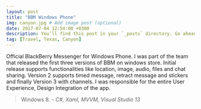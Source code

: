 ```yaml
---
layout: post
title: "BBM Windows Phone"
img: canyon.jpg # Add image post (optional)
date: 2017-07-04 12:54:00 +0300
description: You’ll find this post in your `_posts` directory. Go ahead and edit it and re-build the site to see your changes. # Add post description (optional)
tag: [Travel, Texas, Canyon]
---
```

Official BlackBerry Messenger for Windows Phone. I was part of the team that released the first three versions of BBM on windows store. Initial release supports functionalities like location, image, audio, files and chat sharing. Version 2 supports timed message, retract message and stickers and finally Version 3 with channels. I was responsible for the entire User Experience, Design Integration of the app.

> Windows 8. <cite>- C#, Xaml, MVVM, Visual Studio 13</cite>
